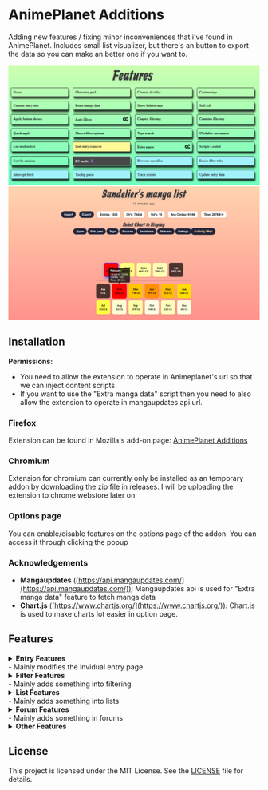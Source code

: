 
# AnimePlanet Additions
Adding new features / fixing minor inconveniences that i've found in AnimePlanet.
Includes small list visualizer, but there's an button to export the data so you can make an better one if you want to.

![Features](Screenshots/Features.png?)
![Visualizer](Screenshots/Visualizer.png?)

## Installation

**Permissions:**
- You need to allow the extension to operate in Animeplanet's url so that we can inject content scripts.
- If you want to use the "Extra manga data" script then you need to also allow the extension to operate in mangaupdates api url.

### Firefox
Extension can be found in Mozilla's add-on page: [AnimePlanet Additions](https://addons.mozilla.org/en-US/firefox/addon/animeplanet-additions/)

### Chromium
Extension for chromium can currently only be installed as an temporary addon by downloading the zip file in releases. 
I will be uploading the extension to chrome webstore later on.

### Options page
You can enable/disable features on the options page of the addon. You can access it through clicking the popup

### Acknowledgements
* **Mangaupdates** ([https://api.mangaupdates.com/](https://api.mangaupdates.com/)): Mangaupdates api is used for "Extra manga data" feature to fetch manga data
* **Chart.js** ([https://www.chartjs.org/](https://www.chartjs.org/)): Chart.js is used to make charts lot easier in option page.


## Features

<details>
  <summary><strong>Entry Features</strong><br>- Mainly modifies the invidual entry page<br></summary>

1. **Custom Tags**  
   Allows creating and adding of custom tags to entries.

2. **Custom Entry Title**  
   Allows you to set the title of an entry..

3. **Extra Manga Data**  
   Adds a button to fetch Mangaupdate's data and add it to the manga page.

4. **Notes**  
   Allows you to add notes to any manga/anime.

5. **Still Left**  
   Shows episodes or chapters still left on entry.

6. **Cleaner Alt Titles**  
   Splits alt titles from commas into blocks.

7. **Character Grid**  
   Makes the character tab into a grid.

</details>

<details>
  <summary><strong>Filter Features</strong><br>- Mainly adds something into filtering<br></summary>

1. **Apply Button Shown**  
   Makes the apply button on filters to be always shown.

2. **Quick Apply**  
   New button to filter current mangas/animes in the page without loading next page.

3. **Tags Search**  
   Adds a search bar for tags.

4. **Chapter Filtering**  
   Adds chapter filtering in current page.

5. **Contains Filtering**  
   Filters entries that don't contain any of the tags defined in current page.

6. **Auto Filters**  
   Adds filters automatically.

7. **Show Filtering Options**  
   Shows filter options for screens that are smaller than 768px wide.

</details>

<details>
  <summary><strong>List Features</strong><br>- Mainly adds something into lists<br></summary>

1. **List Entry Remover**  
   Makes it that you can click the list to remove the entry from custom list in "Add to new custom list".

2. **List Multiselect**  
   Allows you to select multiple custom lists that you want to add the entry to.


</details>

<details>
 <summary><strong>Forum Features</strong><br>- Mainly adds something in forums<br></summary>
 
1. **Clickable Usernames**  
   Makes usernames clickable in forum profile.

</details>

<details>
  <summary><strong>Other Features</strong></summary>

1. **Scripts Loaded**  
   Adds an element to menu to show what scripts are loaded in current page. (excludes helper scripts)

2. **Extra Pages**  
   Allows you to load more mangas/animes into one page by loading extra pages.

3. **Sort by Random**  
   Adds a random button on the dropdown menu of sorting.
   
</details>


## License

This project is licensed under the MIT License. See the [LICENSE](LICENSE) file for details.